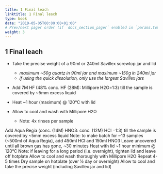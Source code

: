 ```yaml
---
title: 1 Final leach
linktitle: 1 Final leach
type: book
date: "2019-05-05T00:00:00+01:00"
# Prev/next pager order (if `docs_section_pager` enabled in `params.toml`)
weight: 3
---
```


## 1 Final leach
- Take the precise weight of a 90ml or 240ml Savillex screwtop jar and lid 
   - _maximum ~50g quartz in 90ml jar and maximum ~150g in 240ml jar_
   - _if using the quick dissolution, only use the largest Savillex jars_

- Add 7M HF (48% conc. HF (28M): Millipore H2O=1:3) till the sample is covered by ~5mm excess liquid
- Heat ~1 hour (maximum) @ 120°C with lid 
- Allow to cool and wash with Millipore H2O
	 - Note: 4x rinses per sample

Add Aqua Regia (conc. (14M) HNO3: conc. (12M) HCl =1:3) till the sample is covered by ~5mm excess liquid
	Note: to make batch for ~13 samples (~500ml  of Aqua Regia), add 450ml HCl and 150ml HNO3
Leave uncovered until all brown gas has gone, ~30 minutes
Heat with lid ~1 hour minimum @ 120°C
	Note: if leaving for a long period (i.e. overnight), tighten lid and leave off hotplate
Allow to cool and wash thoroughly with Millipore H2O
Repeat 4-5 times
Dry sample on hotplate (over ½ day or overnight)
Allow to cool and take the precise weight (including Savillex jar and lid)
